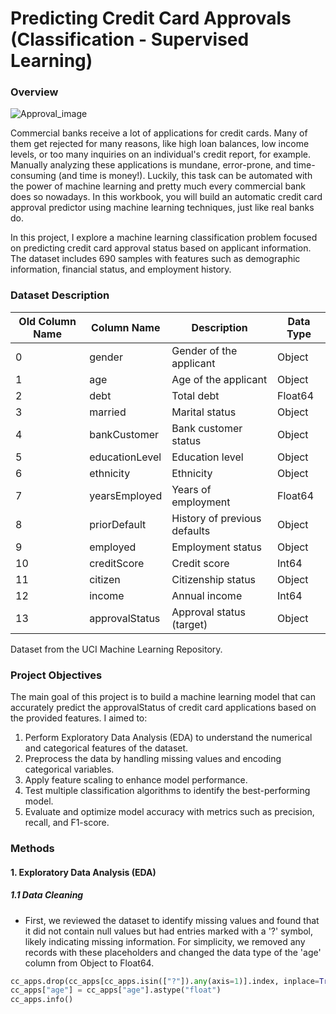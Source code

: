 # Predicting Credit Card Approvals (Classification - Supervised Learning)
### Overview
![Approval_image](https://github.com/user-attachments/assets/ea03e11e-cd58-4582-9168-5a2ef257189f)

Commercial banks receive a lot of applications for credit cards. Many of them get rejected for many reasons, like high loan balances, low income levels, or too many inquiries on an individual's credit report, for example. Manually analyzing these applications is mundane, error-prone, and time-consuming (and time is money!). Luckily, this task can be automated with the power of machine learning and pretty much every commercial bank does so nowadays. In this workbook, you will build an automatic credit card approval predictor using machine learning techniques, just like real banks do.</p>
In this project, I explore a machine learning classification problem focused on predicting credit card approval status based on applicant information. The dataset includes 690 samples with features such as demographic information, financial status, and employment history.</p>

### Dataset Description

| Old Column Name | Column Name    | Description                     | Data Type |
|-----------------|----------------|---------------------------------|-----------|
| 0               | gender         | Gender of the applicant         | Object    |
| 1               | age            | Age of the applicant            | Object    |
| 2               | debt           | Total debt                      | Float64   |
| 3               | married        | Marital status                  | Object    |
| 4               | bankCustomer   | Bank customer status            | Object    |
| 5               | educationLevel | Education level                 | Object    |
| 6               | ethnicity      | Ethnicity                       | Object    |
| 7               | yearsEmployed  | Years of employment             | Float64   |
| 8               | priorDefault   | History of previous defaults    | Object    |
| 9               | employed       | Employment status               | Object    |
| 10              | creditScore    | Credit score                    | Int64     |
| 11              | citizen        | Citizenship status              | Object    |
| 12              | income         | Annual income                   | Int64     |
| 13              | approvalStatus | Approval status (target)        | Object    |
Dataset from the UCI Machine Learning Repository.

### Project Objectives
The main goal of this project is to build a machine learning model that can accurately predict the approvalStatus of credit card applications based on the provided features. I aimed to:

1. Perform Exploratory Data Analysis (EDA) to understand the numerical and categorical features of the dataset.
2. Preprocess the data by handling missing values and encoding categorical variables.
3. Apply feature scaling to enhance model performance.
4. Test multiple classification algorithms to identify the best-performing model.
5. Evaluate and optimize model accuracy with metrics such as precision, recall, and F1-score.

### Methods
#### 1. Exploratory Data Analysis (EDA)
##### 1.1 Data Cleaning
- First, we reviewed the dataset to identify missing values and found that it did not contain null values but had entries marked with a '?' symbol, likely indicating missing information. For simplicity, we removed any records with these placeholders and changed the data type of the 'age' column from Object to Float64.
```python
cc_apps.drop(cc_apps[cc_apps.isin(["?"]).any(axis=1)].index, inplace=True)
cc_apps["age"] = cc_apps["age"].astype("float")
cc_apps.info()
